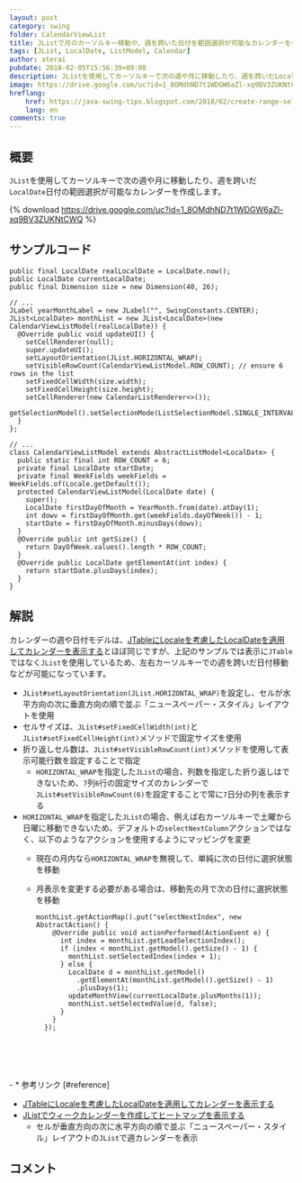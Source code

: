 ```yaml
---
layout: post
category: swing
folder: CalendarViewList
title: JListで月のカーソルキー移動や、週を跨いた日付を範囲選択が可能なカレンダーを作成する
tags: [JList, LocalDate, ListModel, Calendar]
author: aterai
pubdate: 2018-02-05T15:56:39+09:00
description: JListを使用してカーソルキーで次の週や月に移動したり、週を跨いだLocalDate日付の範囲選択が可能なカレンダーを作成します。
image: https://drive.google.com/uc?id=1_8OMdhND7t1WDGW6aZl-xq9BV3ZUKNtCWQ
hreflang:
    href: https://java-swing-tips.blogspot.com/2018/02/create-range-selectable-calendar-with.html
    lang: en
comments: true
---
```

## 概要
`JList`を使用してカーソルキーで次の週や月に移動したり、週を跨いだ`LocalDate`日付の範囲選択が可能なカレンダーを作成します。

{% download https://drive.google.com/uc?id=1_8OMdhND7t1WDGW6aZl-xq9BV3ZUKNtCWQ %}

## サンプルコード
<pre class="prettyprint"><code>public final LocalDate realLocalDate = LocalDate.now();
public LocalDate currentLocalDate;
public final Dimension size = new Dimension(40, 26);

// ...
JLabel yearMonthLabel = new JLabel("", SwingConstants.CENTER);
JList&lt;LocalDate&gt; monthList = new JList&lt;LocalDate&gt;(new CalendarViewListModel(realLocalDate)) {
  @Override public void updateUI() {
    setCellRenderer(null);
    super.updateUI();
    setLayoutOrientation(JList.HORIZONTAL_WRAP);
    setVisibleRowCount(CalendarViewListModel.ROW_COUNT); // ensure 6 rows in the list
    setFixedCellWidth(size.width);
    setFixedCellHeight(size.height);
    setCellRenderer(new CalendarListRenderer&lt;&gt;());
    getSelectionModel().setSelectionMode(ListSelectionModel.SINGLE_INTERVAL_SELECTION);
  }
};

// ...
class CalendarViewListModel extends AbstractListModel&lt;LocalDate&gt; {
  public static final int ROW_COUNT = 6;
  private final LocalDate startDate;
  private final WeekFields weekFields = WeekFields.of(Locale.getDefault());
  protected CalendarViewListModel(LocalDate date) {
    super();
    LocalDate firstDayOfMonth = YearMonth.from(date).atDay(1);
    int dowv = firstDayOfMonth.get(weekFields.dayOfWeek()) - 1;
    startDate = firstDayOfMonth.minusDays(dowv);
  }
  @Override public int getSize() {
    return DayOfWeek.values().length * ROW_COUNT;
  }
  @Override public LocalDate getElementAt(int index) {
    return startDate.plusDays(index);
  }
}
</code></pre>

## 解説
カレンダーの週や日付モデルは、[JTableにLocaleを考慮したLocalDateを適用してカレンダーを表示する](https://ateraimemo.com/Swing/CalendarViewTable.html)とほぼ同じですが、上記のサンプルでは表示に`JTable`ではなく`JList`を使用しているため、左右カーソルキーでの週を跨いだ日付移動などが可能になっています。

- `JList#setLayoutOrientation(JList.HORIZONTAL_WRAP)`を設定し、セルが水平方向の次に垂直方向の順で並ぶ「ニュースペーパー・スタイル」レイアウトを使用
- セルサイズは、`JList#setFixedCellWidth(int)`と`JList#setFixedCellHeight(int)`メソッドで固定サイズを使用
- 折り返しセル数は、`JList#setVisibleRowCount(int)`メソッドを使用して表示可能行数を設定することで指定
    - `HORIZONTAL_WRAP`を指定した`JList`の場合、列数を指定した折り返しはできないため、`7`列`6`行の固定サイズのカレンダーで`JList#setVisibleRowCount(6)`を設定することで常に`7`日分の列を表示する
- `HORIZONTAL_WRAP`を指定した`JList`の場合、例えば右カーソルキーで土曜から日曜に移動できないため、デフォルトの`selectNextColumn`アクションではなく、以下のようなアクションを使用するようにマッピングを変更
    - 現在の月内なら`HORIZONTAL_WRAP`を無視して、単純に次の日付に選択状態を移動
    - 月表示を変更する必要がある場合は、移動先の月で次の日付に選択状態を移動
        
        <pre class="prettyprint"><code>monthList.getActionMap().put("selectNextIndex", new AbstractAction() {
          @Override public void actionPerformed(ActionEvent e) {
            int index = monthList.getLeadSelectionIndex();
            if (index &lt; monthList.getModel().getSize() - 1) {
              monthList.setSelectedIndex(index + 1);
            } else {
              LocalDate d = monthList.getModel()
                .getElementAt(monthList.getModel().getSize() - 1)
                .plusDays(1);
              updateMonthView(currentLocalDate.plusMonths(1));
              monthList.setSelectedValue(d, false);
            }
          }
        });
</code></pre>
    - * 参考リンク [#reference]
- [JTableにLocaleを考慮したLocalDateを適用してカレンダーを表示する](https://ateraimemo.com/Swing/CalendarViewTable.html)
- [JListでウィークカレンダーを作成してヒートマップを表示する](https://ateraimemo.com/Swing/CalendarHeatmapList.html)
    - セルが垂直方向の次に水平方向の順で並ぶ「ニュースペーパー・スタイル」レイアウトの`JList`で週カレンダーを表示

<!-- dummy comment line for breaking list -->

## コメント
